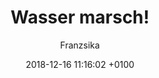 ---
layout: post
author: "Franzsika"
date:   2018-12-16 11:16:02 +0100
title:  "Wasser marsch!"
text: "Die Fotoaufnahmen sind bei einem Rundgang über den Ebertplatz 2017 entstanden."

imgMin: 
  - "https://raw.githubusercontent.com/Ebertplatz/historical/master/16-12-2018-post-1/miniaturen/001.jpg"
  - "https://raw.githubusercontent.com/Ebertplatz/historical/master/16-12-2018-post-1/miniaturen/002.jpg"
  - "https://raw.githubusercontent.com/Ebertplatz/historical/master/16-12-2018-post-1/miniaturen/003.jpg"
  - "https://raw.githubusercontent.com/Ebertplatz/historical/master/16-12-2018-post-1/miniaturen/004.jpg"
  - "https://raw.githubusercontent.com/Ebertplatz/historical/master/16-12-2018-post-1/miniaturen/005.jpg"
  - "https://raw.githubusercontent.com/Ebertplatz/historical/master/16-12-2018-post-1/miniaturen/006.jpg"
  - "https://raw.githubusercontent.com/Ebertplatz/historical/master/16-12-2018-post-1/miniaturen/007.jpg"
  - "https://raw.githubusercontent.com/Ebertplatz/historical/master/16-12-2018-post-1/miniaturen/008.jpg"
  - "https://raw.githubusercontent.com/Ebertplatz/historical/master/16-12-2018-post-1/miniaturen/009.jpg"
  - "https://raw.githubusercontent.com/Ebertplatz/historical/master/16-12-2018-post-1/miniaturen/010.jpg"

imgOrig: 
  - "https://raw.githubusercontent.com/Ebertplatz/historical/master/16-12-2018-post-1/originale/001.jpg"
  - "https://raw.githubusercontent.com/Ebertplatz/historical/master/16-12-2018-post-1/originale/002.jpg"
  - "https://raw.githubusercontent.com/Ebertplatz/historical/master/16-12-2018-post-1/originale/003.jpg"
  - "https://raw.githubusercontent.com/Ebertplatz/historical/master/16-12-2018-post-1/originale/004.jpg"
  - "https://raw.githubusercontent.com/Ebertplatz/historical/master/16-12-2018-post-1/originale/005.jpg"
  - "https://raw.githubusercontent.com/Ebertplatz/historical/master/16-12-2018-post-1/originale/006.jpg"
  - "https://raw.githubusercontent.com/Ebertplatz/historical/master/16-12-2018-post-1/originale/007.jpg"
  - "https://raw.githubusercontent.com/Ebertplatz/historical/master/16-12-2018-post-1/originale/008.jpg"
  - "https://raw.githubusercontent.com/Ebertplatz/historical/master/16-12-2018-post-1/originale/009.jpg"
  - "https://raw.githubusercontent.com/Ebertplatz/historical/master/16-12-2018-post-1/originale/010.jpg"

---